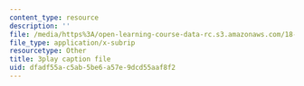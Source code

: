 ```yaml
---
content_type: resource
description: ''
file: /media/https%3A/open-learning-course-data-rc.s3.amazonaws.com/18-01sc-single-variable-calculus-fall-2010/dfadf55ac5ab5be6a57e9dcd55aaf8f2_YN7k_bXXggY.vtt
file_type: application/x-subrip
resourcetype: Other
title: 3play caption file
uid: dfadf55a-c5ab-5be6-a57e-9dcd55aaf8f2
---
```

